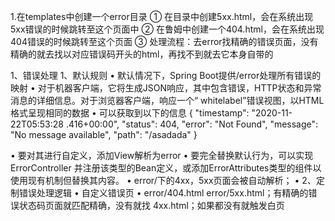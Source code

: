 1.在templates中创建一个error目录
    ① 在目录中创建5xx.html，会在系统出现5xx错误的时候跳转至这个页面中
    ② 在鲁姆中创建一个404.html，会在系统出现404错误的时候跳转至这个页面
    ③ 处理流程：去error找精确的错误页面，没有精确的就去找以对应错误码开头的html，再找不到就去它本身自带的
    
1、错误处理
1、默认规则
• 默认情况下，Spring Boot提供/error处理所有错误的映射
• 对于机器客户端，它将生成JSON响应，其中包含错误，HTTP状态和异常消息的详细信息。对于浏览器客户端，响应一个“ whitelabel”错误视图，以HTML格式呈现相同的数据
• 可以获取到以下的信息
{
    "timestamp": "2020-11-22T05:53:28 .416+00:00",
    "status": 404,
    "error": "Not Found",
    "message": "No message available",
    "path": "/asadada"
}

• 要对其进行自定义，添加View解析为error
• 要完全替换默认行为，可以实现 ErrorController 并注册该类型的Bean定义，或添加ErrorAttributes类型的组件以使用现有机制但替换其内容。
• error/下的4xx，5xx页面会被自动解析；
• 
2、定制错误处理逻辑
• 自定义错误页
• error/404.html   error/5xx.html；有精确的错误状态码页面就匹配精确，没有就找 4xx.html；如果都没有就触发白页

